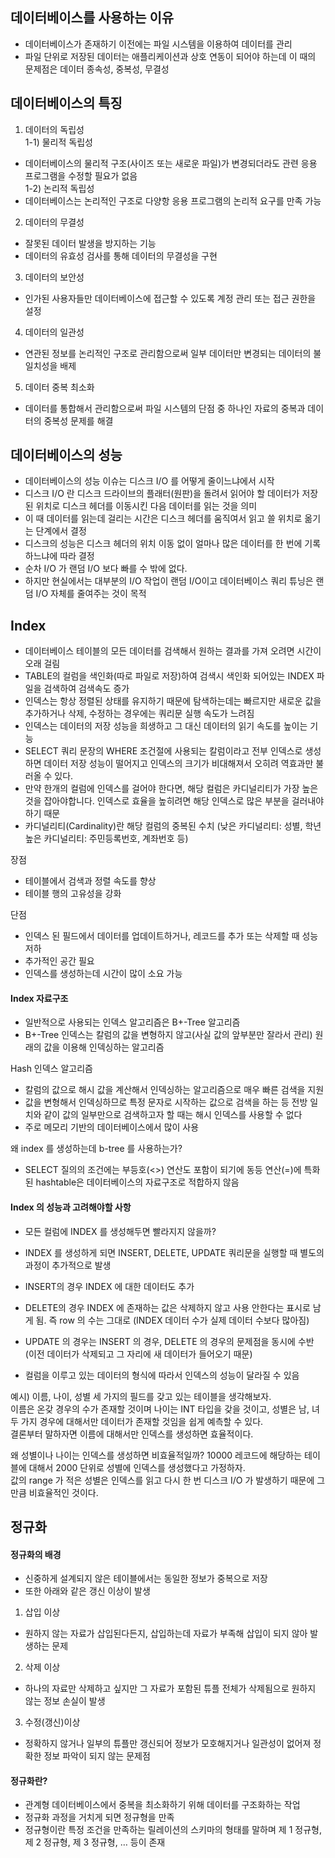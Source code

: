 ## 데이터베이스를 사용하는 이유
- 데이터베이스가 존재하기 이전에는 파일 시스템을 이용하여 데이터를 관리  
- 파일 단위로 저장된 데이터는 애플리케이션과 상호 연동이 되어야 하는데 이 때의 문제점은 데이터 종속성, 중복성, 무결성  

## 데이터베이스의 특징
1. 데이터의 독립성  
1-1) 물리적 독립성  
- 데이터베이스의 물리적 구조(사이즈 또는 새로운 파일)가 변경되더라도 관련 응용 프로그램을 수정할 필요가 없음  
1-2) 논리적 독립성  
- 데이터베이스는 논리적인 구조로 다양항 응용 프로그램의 논리적 요구를 만족 가능  
2. 데이터의 무결성  
- 잘못된 데이터 발생을 방지하는 기능  
- 데이터의 유효성 검사를 통해 데이터의 무결성을 구현    
3. 데이터의 보안성  
- 인가된 사용자들만 데이터베이스에 접근할 수 있도록 계정 관리 또는 접근 권한을 설정  
4. 데이터의 일관성   
- 연관된 정보를 논리적인 구조로 관리함으로써 일부 데이터만 변경되는 데이터의 불일치성을 배제   
5. 데이터 중복 최소화  
- 데이터를 통합해서 관리함으로써 파일 시스템의 단점 중 하나인 자료의 중복과 데이터의 중복성 문제를 해결  

## 데이터베이스의 성능
- 데이터베이스의 성능 이슈는 디스크 I/O 를 어떻게 줄이느냐에서 시작 
- 디스크 I/O 란 디스크 드라이브의 플래터(원판)을 돌려서 읽어야 할 데이터가 저장된 위치로 디스크 헤더를 이동시킨 다음 데이터를 읽는 것을 의미
- 이 때 데이터를 읽는데 걸리는 시간은 디스크 헤더를 움직여서 읽고 쓸 위치로 옮기는 단계에서 결정
- 디스크의 성능은 디스크 헤더의 위치 이동 없이 얼마나 많은 데이터를 한 번에 기록하느냐에 따라 결정
- 순차 I/O 가 랜덤 I/O 보다 빠를 수 밖에 없다. 
- 하지만 현실에서는 대부분의 I/O 작업이 랜덤 I/O이고 데이터베이스 쿼리 튜닝은 랜덤 I/O 자체를 줄여주는 것이 목적

## Index
- 데이터베이스 테이블의 모든 데이터를 검색해서 원하는 결과를 가져 오려면 시간이 오래 걸림
- TABLE의 컬럼을 색인화(따로 파일로 저장)하여 검색시 색인화 되어있는 INDEX 파일을 검색하여 검색속도 증가
- 인덱스는 항상 정렬된 상태를 유지하기 때문에 탐색하는데는 빠르지만 새로운 값을 추가하거나 삭제, 수정하는 경우에는 쿼리문 실행 속도가 느려짐 
- 인덱스는 데이터의 저장 성능을 희생하고 그 대신 데이터의 읽기 속도를 높이는 기능 
- SELECT 쿼리 문장의 WHERE 조건절에 사용되는 칼럼이라고 전부 인덱스로 생성하면 데이터 저장 성능이 떨어지고 인덱스의 크기가 비대해져서 오히려 역효과만 불러올 수 있다.
- 만약 한개의 컬럼에 인덱스를 걸어야 한다면, 해당 컬럼은 카디널리티가 가장 높은 것을 잡아야합니다. 인덱스로 효율을 높히려면 해당 인덱스로 많은 부분을 걸러내야 하기 때문
- 카디널리티(Cardinality)란 해당 컬럼의 중복된 수치 (낮은 카디널리티: 성별, 학년  높은 카디널리티: 주민등록번호, 계좌번호 등)

장점 
- 테이블에서 검색과 정렬 속도를 향상
- 테이블 행의 고유성을 강화

단점 
- 인덱스 된 필드에서 데이터를 업데이트하거나, 레코드를 추가 또는 삭제할 때 성능 저하
- 추가적인 공간 필요
- 인덱스를 생성하는데 시간이 많이 소요 가능

#### Index 자료구조
- 일반적으로 사용되는 인덱스 알고리즘은 B+-Tree 알고리즘  
- B+-Tree 인덱스는 칼럼의 값을 변형하지 않고(사실 값의 앞부분만 잘라서 관리) 원래의 값을 이용해 인덱싱하는 알고리즘  

Hash 인덱스 알고리즘
- 칼럼의 값으로 해시 값을 계산해서 인덱싱하는 알고리즘으로 매우 빠른 검색을 지원  
- 값을 변형해서 인덱싱하므로 특정 문자로 시작하는 값으로 검색을 하는 등 전방 일치와 같이 값의 일부만으로 검색하고자 할 때는 해시 인덱스를 사용할 수 없다  
- 주로 메모리 기반의 데이터베이스에서 많이 사용  

왜 index 를 생성하는데 b-tree 를 사용하는가?  
- SELECT 질의의 조건에는 부등호(<>) 연산도 포함이 되기에 동등 연산(=)에 특화된 hashtable은 데이터베이스의 자료구조로 적합하지 않음  

#### Index 의 성능과 고려해야할 사항
- 모든 컬럼에 INDEX 를 생성해두면 빨라지지 않을까? 
- INDEX 를 생성하게 되면 INSERT, DELETE, UPDATE 쿼리문을 실행할 때 별도의 과정이 추가적으로 발생 
- INSERT의 경우 INDEX 에 대한 데이터도 추가
- DELETE의 경우 INDEX 에 존재하는 값은 삭제하지 않고 사용 안한다는 표시로 남게 됨. 즉 row 의 수는 그대로 (INDEX 데이터 수가 실제 데이터 수보다 많아짐)
- UPDATE 의 경우는 INSERT 의 경우, DELETE 의 경우의 문제점을 동시에 수반 (이전 데이터가 삭제되고 그 자리에 새 데이터가 들어오기 때문) 

- 컬럼을 이루고 있는 데이터의 형식에 따라서 인덱스의 성능이 달라질 수 있음  

예시)
이름, 나이, 성별 세 가지의 필드를 갖고 있는 테이블을 생각해보자.  
이름은 온갖 경우의 수가 존재할 것이며 나이는 INT 타입을 갖을 것이고, 성별은 남, 녀 두 가지 경우에 대해서만 데이터가 존재할 것임을 쉽게 예측할 수 있다.  
결론부터 말하자면 이름에 대해서만 인덱스를 생성하면 효율적이다.  

왜 성별이나 나이는 인덱스를 생성하면 비효율적일까? 10000 레코드에 해당하는 테이블에 대해서 2000 단위로 성별에 인덱스를 생성했다고 가정하자.   
값의 range 가 적은 성별은 인덱스를 읽고 다시 한 번 디스크 I/O 가 발생하기 때문에 그 만큼 비효율적인 것이다.   

## 정규화
#### 정규화의 배경
- 신중하게 설계되지 않은 테이블에서는 동일한 정보가 중복으로 저장  
- 또한 아래와 같은 갱신 이상이 발생  

1. 삽입 이상
- 원하지 않는 자료가 삽입된다든지, 삽입하는데 자료가 부족해 삽입이 되지 않아 발생하는 문제    

2. 삭제 이상  
- 하나의 자료만 삭제하고 싶지만 그 자료가 포함된 튜플 전체가 삭제됨으로 원하지 않는 정보 손실이 발생  

3. 수정(갱신)이상  
- 정확하지 않거나 일부의 튜플만 갱신되어 정보가 모호해지거나 일관성이 없어져 정확한 정보 파악이 되지 않는 문제점  

#### 정규화란?
- 관계형 데이터베이스에서 중복을 최소화하기 위해 데이터를 구조화하는 작업  
- 정규화 과정을 거치게 되면 정규형을 만족  
- 정규형이란 특정 조건을 만족하는 릴레이션의 스키마의 형태를 말하며 제 1 정규형, 제 2 정규형, 제 3 정규형, … 등이 존재  

